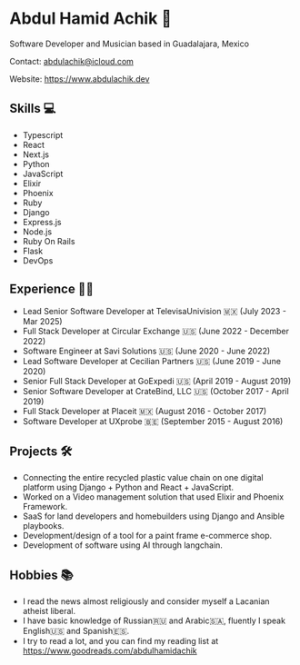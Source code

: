 # Abdul Hamid Achik 🚀
Software Developer and Musician based in Guadalajara, Mexico

Contact: abdulachik@icloud.com

Website: https://www.abdulachik.dev

## Skills 💻
- Typescript
- React
- Next.js
- Python
- JavaScript
- Elixir
- Phoenix
- Ruby
- Django
- Express.js
- Node.js
- Ruby On Rails
- Flask
- DevOps

## Experience 👨‍💼
- Lead Senior Software Developer at TelevisaUnivision 🇲🇽 (July 2023 - Mar 2025)
- Full Stack Developer at Circular Exchange 🇺🇸 (June 2022 - December 2022)
- Software Engineer at Savi Solutions 🇺🇸 (June 2020 - June 2022)
- Lead Software Developer at Cecilian Partners 🇺🇸 (June 2019 - June 2020)
- Senior Full Stack Developer at GoExpedi 🇺🇸 (April 2019 - August 2019)
- Senior Software Developer at CrateBind, LLC 🇺🇸 (October 2017 - April 2019)
- Full Stack Developer at Placeit 🇲🇽 (August 2016 - October 2017)
- Software Developer at UXprobe 🇧🇪 (September 2015 - August 2016)

## Projects 🛠
- Connecting the entire recycled plastic value chain on one digital platform using Django + Python and React + JavaScript.
- Worked on a Video management solution that used Elixir and Phoenix Framework.
- SaaS for land developers and homebuilders using Django and Ansible playbooks.
- Development/design of a tool for a paint frame e-commerce shop.
- Development of software using AI through langchain.

## Hobbies 📚
- I read the news almost religiously and consider myself a Lacanian atheist liberal.
- I have basic knowledge of Russian🇷🇺 and Arabic🇸🇦, fluently I speak English🇺🇸 and Spanish🇪🇸.
- I try to read a lot, and you can find my reading list at https://www.goodreads.com/abdulhamidachik
